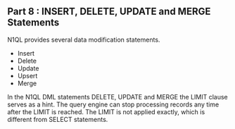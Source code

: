 ## <b> Part 8 : INSERT, DELETE, UPDATE and MERGE Statements </b>

N1QL provides several data modification statements.  

 * Insert
 * Delete
 * Update
 * Upsert
 * Merge

 In the N1QL DML statements DELETE, UPDATE and MERGE the LIMIT clause 
 serves as a hint. The query engine can stop processing records any 
 time after the LIMIT is reached. The LIMIT is not applied exactly, 
 which is different from SELECT statements.

<pre id="example">

</pre>

